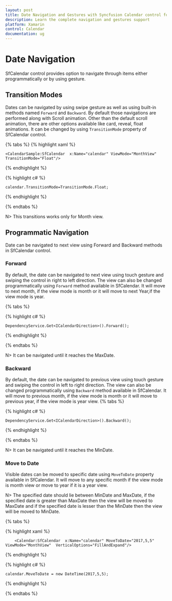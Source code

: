 ```yaml
---
layout: post
title: Date Navigation and Gestures with Syncfusion Calendar control for Xamarin.Forms
description: Learn the complete navigation and gestures support
platform: Xamarin
control: Calendar
documentation: ug
---
```


# Date Navigation

SfCalendar control provides option to navigate through items either programmatically or by using gesture.

## Transition Modes

Dates can be navigated by using swipe gesture as well as using built-in methods named `Forward` and `Backward`. By default those navigations are performed along with Scroll animation. Other than the default scroll animation, there are other options available like card, reveal, float animations. It can be changed by using `TransitionMode` property of SfCalendar control.

{% tabs %}
{% highlight xaml %}

	<CalendarSample:SfCalendar  x:Name="calendar" ViewMode="MonthView" TransitionMode="Float"/>

{% endhighlight %}

{% highlight c# %}
	
	calendar.TransitionMode=TransitionMode.Float;
	
{% endhighlight %}

{% endtabs %}

N> This transitions works only for Month view.

## Programmatic Navigation

Date can be navigated to next view using Forward and Backward methods in SfCalendar control. 

### Forward

By default, the date can be navigated to next view using touch gesture and swiping the control in right to left direction. The view can also be changed programmatically using `Forward` method available in SfCalendar. It will move to next month, if the view mode is month or it will move to next Year,if the view mode is year.

{% tabs %}

{% highlight c# %}

	DependencyService.Get<ICalendarDirection>().Forward();

{% endhighlight %}

{% endtabs %}


N> It can be navigated until it reaches the MaxDate.

### Backward

By default, the date can be navigated to previous view using touch gesture and swiping the control in left to right direction. The view can also be changed programmatically using `Backward` method available in SfCalendar. It will move to previous month, if the view mode is month or it will move to previous year, if the view mode is year view.
{% tabs %}

{% highlight c# %}

	DependencyService.Get<ICalendarDirection>().Backward();

{% endhighlight %}

{% endtabs %}


N> It can be navigated until it reaches the MinDate.

### Move to Date 

Visible dates can be moved to specific date using `MoveToDate` property available in SfCalendar. It will move to any specific month if the view mode is month view or move to year if it is a year view.

N>  The specified date should lie between MinDate and MaxDate, if the specified date is greater than MaxDate then the view will be moved to MaxDate and if the specified date is lesser than the MinDate then the view will be moved to MinDate.

{% tabs %}

{% highlight xaml %}

		<Calendar:SfCalendar  x:Name="calendar" MoveToDate="2017,5,5"  ViewMode="MonthView"  VerticalOptions="FillAndExpand"/>

{% endhighlight %}

{% highlight c# %}

	calendar.MoveToDate = new DateTime(2017,5,5);
	
{% endhighlight %}

{% endtabs %}
